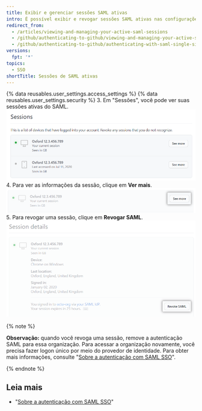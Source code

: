 ```yaml
---
title: Exibir e gerenciar sessões SAML ativas
intro: É possível exibir e revogar sessões SAML ativas nas configurações de segurança.
redirect_from:
  - /articles/viewing-and-managing-your-active-saml-sessions
  - /github/authenticating-to-github/viewing-and-managing-your-active-saml-sessions
  - /github/authenticating-to-github/authenticating-with-saml-single-sign-on/viewing-and-managing-your-active-saml-sessions
versions:
  fpt: '*'
topics:
  - SSO
shortTitle: Sessões de SAML ativas
---
```


{% data reusables.user_settings.access_settings %}
{% data reusables.user_settings.security %}
3. Em "Sessões", você pode ver suas sessões ativas do SAML. ![Lista de sessões SAML ativas](/assets/images/help/settings/saml-active-sessions.png)
4. Para ver as informações da sessão, clique em **Ver mais**. ![Botão para abrir as informações da sessão do SAML](/assets/images/help/settings/saml-expand-session-details.png)
5. Para revogar uma sessão, clique em **Revogar SAML**. ![Botão para revogar uma sessão SAML](/assets/images/help/settings/saml-revoke-session.png)

  {% note %}

  **Observação:** quando você revoga uma sessão, remove a autenticação SAML para essa organização. Para acessar a organização novamente, você precisa fazer logon único por meio do provedor de identidade. Para obter mais informações, consulte "[Sobre a autenticação com SAML SSO](/github/authenticating-to-github/about-authentication-with-saml-single-sign-on)".

  {% endnote %}

## Leia mais

- "[Sobre a autenticação com SAML SSO](/github/authenticating-to-github/about-authentication-with-saml-single-sign-on)"
